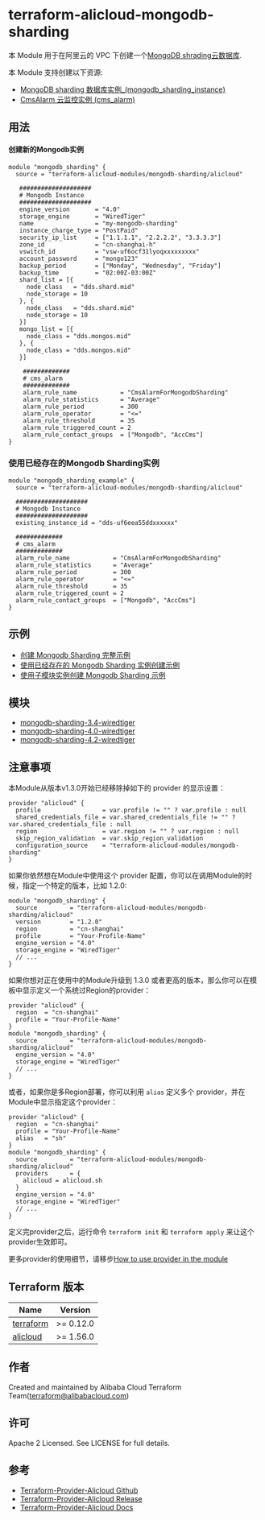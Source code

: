  terraform-alicloud-mongodb-sharding
=====================================================================


本 Module 用于在阿里云的 VPC 下创建一个[MongoDB shrading云数据库](https://help.aliyun.com/document_detail/26558.html). 

本 Module 支持创建以下资源:

* [MongoDB sharding 数据库实例_(mongodb_sharding_instance)](https://www.terraform.io/docs/providers/alicloud/r/mongodb_sharding_instance.html)
* [CmsAlarm 云监控实例 (cms_alarm)](https://www.terraform.io/docs/providers/alicloud/r/cms_alarm.html)

## 用法

#### 创建新的Mongodb实例

```hcl
module "mongodb_sharding" {
  source = "terraform-alicloud-modules/mongodb-sharding/alicloud"
  
   ####################
   # Mongodb Instance
   ####################
   engine_version       = "4.0"
   storage_engine       = "WiredTiger"
   name                 = "my-mongodb-sharding"
   instance_charge_type = "PostPaid"
   security_ip_list     = ["1.1.1.1", "2.2.2.2", "3.3.3.3"]
   zone_id              = "cn-shanghai-h"
   vswitch_id           = "vsw-uf6ocf31lyoqxxxxxxxxx"
   account_password     = "mongo123"
   backup_period        = ["Monday", "Wednesday", "Friday"]
   backup_time          = "02:00Z-03:00Z"
   shard_list = [{
     node_class   = "dds.shard.mid"
     node_storage = 10
   }, {
     node_class   = "dds.shard.mid"
     node_storage = 10
   }]
   mongo_list = [{
     node_class = "dds.mongos.mid"
   }, {
     node_class = "dds.mongos.mid"
   }]
  
    #############
    # cms_alarm
    #############
    alarm_rule_name            = "CmsAlarmForMongodbSharding"
    alarm_rule_statistics      = "Average"
    alarm_rule_period          = 300
    alarm_rule_operator        = "<="
    alarm_rule_threshold       = 35
    alarm_rule_triggered_count = 2
    alarm_rule_contact_groups  = ["Mongodb", "AccCms"]
}
```

### 使用已经存在的Mongodb Sharding实例

```hcl
module "mongodb_sharding_example" {
  source = "terraform-alicloud-modules/mongodb-sharding/alicloud"

  ####################
  # Mongodb Instance
  ####################
  existing_instance_id = "dds-uf6eea55ddxxxxxx"

  #############
  # cms_alarm
  #############
  alarm_rule_name            = "CmsAlarmForMongodbSharding"
  alarm_rule_statistics      = "Average"
  alarm_rule_period          = 300
  alarm_rule_operator        = "<="
  alarm_rule_threshold       = 35
  alarm_rule_triggered_count = 2
  alarm_rule_contact_groups  = ["Mongodb", "AccCms"]
}
```

## 示例

* [创建 Mongodb Sharding 完整示例](https://github.com/terraform-alicloud-modules/terraform-alicloud-mongodb-sharding/tree/master/examples/complete)
* [使用已经存在的 Mongodb Sharding 实例创建示例](https://github.com/terraform-alicloud-modules/terraform-alicloud-mongodb-sharding/tree/master/examples/using-existing-mongodb-sharding-instance)
* [使用子模块实例创建 Mongodb Sharding 示例](https://github.com/terraform-alicloud-modules/terraform-alicloud-mongodb-sharding/tree/master/examples/using-submodule-complete)

## 模块

* [mongodb-sharding-3.4-wiredtiger](https://github.com/terraform-alicloud-modules/terraform-alicloud-mongodb-sharding/tree/master/modules/mongodb-sharding-3.4-wiredtiger)
* [mongodb-sharding-4.0-wiredtiger](https://github.com/terraform-alicloud-modules/terraform-alicloud-mongodb-sharding/tree/master/modules/mongodb-sharding-4.0-wiredtiger)
* [mongodb-sharding-4.2-wiredtiger](https://github.com/terraform-alicloud-modules/terraform-alicloud-mongodb-sharding/tree/master/modules/mongodb-sharding-4.2-wiredtiger)

## 注意事项
本Module从版本v1.3.0开始已经移除掉如下的 provider 的显示设置：

```hcl
provider "alicloud" {
  profile                 = var.profile != "" ? var.profile : null
  shared_credentials_file = var.shared_credentials_file != "" ? var.shared_credentials_file : null
  region                  = var.region != "" ? var.region : null
  skip_region_validation  = var.skip_region_validation
  configuration_source    = "terraform-alicloud-modules/mongodb-sharding"
}
```

如果你依然想在Module中使用这个 provider 配置，你可以在调用Module的时候，指定一个特定的版本，比如 1.2.0:

```hcl
module "mongodb_sharding" {
  source         = "terraform-alicloud-modules/mongodb-sharding/alicloud"
  version        = "1.2.0"
  region         = "cn-shanghai"
  profile        = "Your-Profile-Name"
  engine_version = "4.0"
  storage_engine = "WiredTiger"
  // ...
}
```

如果你想对正在使用中的Module升级到 1.3.0 或者更高的版本，那么你可以在模板中显示定义一个系统过Region的provider：
```hcl
provider "alicloud" {
  region  = "cn-shanghai"
  profile = "Your-Profile-Name"
}
module "mongodb_sharding" {
  source         = "terraform-alicloud-modules/mongodb-sharding/alicloud"
  engine_version = "4.0"
  storage_engine = "WiredTiger"
  // ...
}
```
或者，如果你是多Region部署，你可以利用 `alias` 定义多个 provider，并在Module中显示指定这个provider：

```hcl
provider "alicloud" {
  region  = "cn-shanghai"
  profile = "Your-Profile-Name"
  alias   = "sh"
}
module "mongodb_sharding" {
  source         = "terraform-alicloud-modules/mongodb-sharding/alicloud"
  providers      = {
    alicloud = alicloud.sh
  }
  engine_version = "4.0"
  storage_engine = "WiredTiger"
  // ...
}
```

定义完provider之后，运行命令 `terraform init` 和 `terraform apply` 来让这个provider生效即可。

更多provider的使用细节，请移步[How to use provider in the module](https://www.terraform.io/docs/language/modules/develop/providers.html#passing-providers-explicitly)

## Terraform 版本

| Name | Version |
|------|---------|
| <a name="requirement_terraform"></a> [terraform](#requirement\_terraform) | >= 0.12.0 |
| <a name="requirement_alicloud"></a> [alicloud](#requirement\_alicloud) | >= 1.56.0 |

作者
-------
Created and maintained by Alibaba Cloud Terraform Team(terraform@alibabacloud.com)

许可
----
Apache 2 Licensed. See LICENSE for full details.

参考
---------
* [Terraform-Provider-Alicloud Github](https://github.com/terraform-providers/terraform-provider-alicloud)
* [Terraform-Provider-Alicloud Release](https://releases.hashicorp.com/terraform-provider-alicloud/)
* [Terraform-Provider-Alicloud Docs](https://www.terraform.io/docs/providers/alicloud/index.html)


